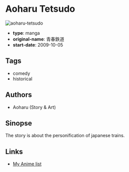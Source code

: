 # Aoharu Tetsudo

![aoharu-tetsudo](https://cdn.myanimelist.net/images/manga/3/28172.jpg)

-   **type**: manga
-   **original-name**: 青春鉄道
-   **start-date**: 2009-10-05

## Tags

-   comedy
-   historical

## Authors

-   Aoharu (Story & Art)

## Sinopse

The story is about the personification of japanese trains.

## Links

-   [My Anime list](https://myanimelist.net/manga/18392/Aoharu_Tetsudo)

